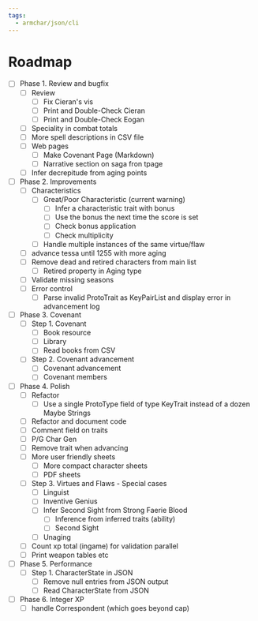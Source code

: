 ```yaml
---
tags:
  - armchar/json/cli
---
```


# Roadmap

+ [ ] Phase 1. Review and bugfix
	+ [ ] Review
		+ [ ] Fix Cieran's vis
		+ [ ] Print and Double-Check Cieran
		+ [ ] Print and Double-Check Eogan
	+ [ ] Speciality in combat totals
	+ [ ] More spell descriptions in CSV file
	+ [ ] Web pages
		+ [ ] Make Covenant Page (Markdown)
		+ [ ] Narrative section on saga fron tpage
	+ [ ] Infer decrepitude from aging points
+ [ ] Phase 2. Improvements
	+ [ ] Characteristics
		+ [ ] Great/Poor Characteristic (current warning)
			+ [ ] Infer a characteristic trait with bonus
			+ [ ] Use the bonus the next time the score is set
			+ [ ] Check bonus application
			+ [ ] Check multiplicity
		+ [ ] Handle multiple instances of the same virtue/flaw
	+ [ ] advance tessa until 1255 with more aging
	+ [ ] Remove dead and retired characters from main list
		+ [ ] Retired property in Aging type
	+ [ ] Validate missing seasons
	+ [ ] Error control
		+ [ ] Parse invalid ProtoTrait as KeyPairList and display error in advancement log
+ [ ] Phase 3. Covenant
	+ [ ] Step 1. Covenant
		+ [ ] Book resource
		+ [ ] Library
		+ [ ] Read books from CSV
	+ [ ] Step 2. Covenant advancement
		+ [ ] Covenant advancement
		+ [ ] Covenant members
+ [ ] Phase 4. Polish
	+ [ ] Refactor 
		+ [ ] Use a single ProtoType field of type KeyTrait instead of a dozen Maybe Strings
	+ [ ] Refactor and document code
	+ [ ] Comment field on traits
	+ [ ]  P/G Char Gen
	+ [ ] Remove trait when advancing
	+ [ ] More user friendly sheets
		+ [ ] More compact character sheets
		+ [ ] PDF sheets
	+ [ ] Step 3. Virtues and Flaws - Special cases
		+ [ ] Linguist
		+ [ ] Inventive Genius
		+ [ ] Infer Second Sight from Strong Faerie Blood
			+ [ ] Inference from inferred traits (ability)
			+ [ ] Second Sight
		+ [ ] Unaging
	+ [ ] Count xp total (ingame) for validation parallel
	+ [ ] Print weapon tables etc
+ [ ] Phase 5. Performance
	+ [ ] Step 1.  CharacterState in JSON
		+ [ ] Remove null entries from JSON output
		+ [ ] Read CharacterState from JSON
+ [ ] Phase 6. Integer XP
	+ [ ] handle Correspondent (which goes beyond cap)

